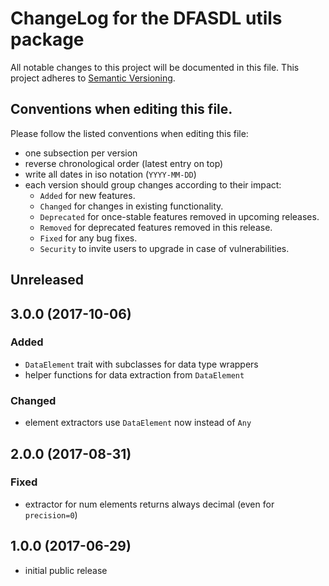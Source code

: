 # ChangeLog for the DFASDL utils package

All notable changes to this project will be documented in this file.
This project adheres to [Semantic Versioning](http://semver.org/).

## Conventions when editing this file.

Please follow the listed conventions when editing this file:

* one subsection per version
* reverse chronological order (latest entry on top)
* write all dates in iso notation (`YYYY-MM-DD`)
* each version should group changes according to their impact:
    * `Added` for new features.
    * `Changed` for changes in existing functionality.
    * `Deprecated` for once-stable features removed in upcoming releases.
    * `Removed` for deprecated features removed in this release.
    * `Fixed` for any bug fixes.
    * `Security` to invite users to upgrade in case of vulnerabilities.

## Unreleased

## 3.0.0 (2017-10-06)

### Added

- `DataElement` trait with subclasses for data type wrappers
- helper functions for data extraction from `DataElement`

### Changed

- element extractors use `DataElement` now instead of `Any`

## 2.0.0 (2017-08-31)

### Fixed

- extractor for num elements returns always decimal (even for `precision=0`)

## 1.0.0 (2017-06-29)

- initial public release

